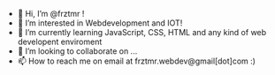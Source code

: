 - 👋 Hi, I’m @frztmr !
- 👀 I’m interested in Webdevelopment and IOT!
- 🌱 I’m currently learning JavaScript, CSS, HTML and any kind of web developent enviroment
- 💞️ I’m looking to collaborate on ...
- 📫 How to reach me on email at frztmr.webdev@gmail[dot]com :)

<!---
frztmr/frztmr is a ✨ special ✨ repository because its `README.md` (this file) appears on your GitHub profile.
You can click the Preview link to take a look at your changes.
--->
